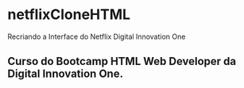 # netflixCloneHTML

Recriando a Interface do Netflix Digital Innovation One

## Curso do Bootcamp HTML Web Developer da Digital Innovation One.
